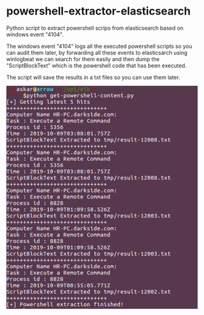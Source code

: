 # powershell-extractor-elasticsearch
Python script to extract powershell scrips from elasticsearch based on windows event "4104".

The windows event "4104" logs all the executed powershell scripts so you can audit them later, by forwarding all these events to elasticsarch using winlogbeat we can search for them easily and then dump the "ScriptBlockText" which is the powershell code that has been executed.

The script will save the results in a txt files so you can use them later.

![Powershell extractor](powershell-extrcator.png)

